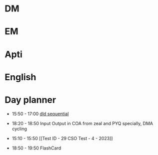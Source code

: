 # DM

# EM

# Apti

# English

# Day planner

- 15:50 - 17:00 [dld sequential ](https://www.youtube.com/watch?v=ziCkP4x7dAE)
- 18:20 - 18:50 Input Output in COA from zeal and PYQ specially, DMA cycling

- 15:10 - 15:50 [[Test ID - 29 CSO Test - 4 - 2023]]
- 18:50 - 19:50 FlashCard
